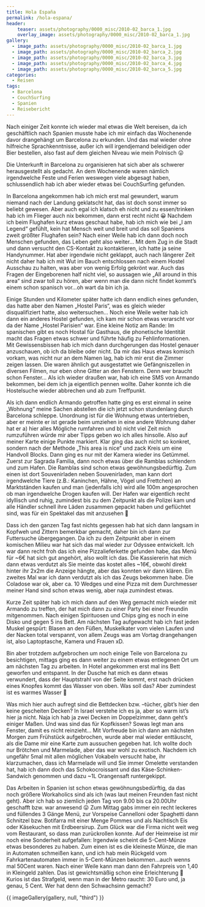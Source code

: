 ```yaml
---
title: Hola España
permalink: /hola-espana/
header:
    teaser: assets/photography/0000_misc/2010-02_barca_1.jpg
    overlay_image: assets/photography/0000_misc/2010-02_barca_1.jpg
gallery:
  - image_path: assets/photography/0000_misc/2010-02_barca_1.jpg
  - image_path: assets/photography/0000_misc/2010-02_barca_2.jpg
  - image_path: assets/photography/0000_misc/2010-02_barca_3.jpg
  - image_path: assets/photography/0000_misc/2010-02_barca_4.jpg
  - image_path: assets/photography/0000_misc/2010-02_barca_5.jpg
categories:
  - Reisen
tags:
  - Barcelona
  - CouchSurfing
  - Spanien
  - Reisebericht
---
```

Nach einiger Zeit konnte ich wieder mal etwas die Welt bereisen, da ich geschäftlich nach Spanien musste habe ich mir 
einfach das Wochenende davor drangehängt um Barcelona zu erkunden. Und das mal wieder ohne hilfreiche Sprachkenntnisse, 
außer ich will irgendjemand beleidigen oder Bier bestellen, also fast auf dem gleichen Niveau wie mein Polnisch 😛

Die Unterkunft in Barcelona zu organisieren hat sich aber als schwerer herausgestellt als gedacht. 
An dem Wochenende waren nämlich irgendwelche Feste und Ferien weswegen viele abgesagt haben, 
schlussendlich hab ich aber wieder etwas bei CouchSurfing gefunden.

In Barcelona angekommen hab ich mich erst mal gewundert, warum niemand nach der Landung geklatscht hat, 
das ist doch sonst immer so beliebt gewesen. Aber auch egal ich klatsch eh nicht und zu essen/trinken hab ich im Flieger auch nix bekommen, 
dann erst recht nicht 😀 Nachdem ich beim Flughafen kurz etwas geschaut habe, hab ich mich wie bei „I am Legend“ gefühlt, 
kein hat Mensch weit und breit und das soll Spaniens zweit größter Flughafen sein? 
Nach einer Weile hab ich dann doch noch Menschen gefunden, das Leben geht also weiter… Mit dem Zug in die Stadt und dann 
versucht den CS-Kontakt zu kontaktieren, ich hatte ja seine Handynummer. Hat aber irgendwie nicht geklappt, 
auch nach längerer Zeit nicht daher hab ich mit Wut im Bauch entschlossen nach einem Hostel Ausschau zu halten, 
was aber von wenig Erfolg gekrönt war. Auch das Fragen der Eingeborenen half nicht viel, 
so aussagen wie „All around in this area“ sind zwar toll zu hören, aber wenn man die dann nicht findet 
kommt’s einem schon spanisch vor&#8230;oh wart da bin ich ja.  
  
Einige Stunden und Kilometer später hatte ich dann endlich eines gefunden, das hatte aber den Namen „Hostel Paris“, 
was es gleich wieder disqualifiziert hatte, also weitersuchen… Noch eine Weile weiter hab ich dann ein anderes Hostel gefunden, 
ich kam mir schon etwas verarscht vor da der Name „Hostel Parisien“ war. Eine kleine Notiz am Rande: 
Im spanischen gibt es noch Hostal für Gasthaus, die phonetische Identität macht das Fragen etwas schwer und führte häufig zu Fehlinformationen. 
Mit Gewissensbissen hab ich mich dann durchgerungen das Hostel genauer anzuschauen, ob ich da bleibe oder nicht. 
Da mir das Haus etwas komisch vorkam, was nicht nur an dem Namen lag, hab ich mir erst die Zimmer zeigen lassen. 
Die waren ähnlich gut ausgestattet wie Gefängniszellen in diversen Filmen, nur eben ohne Gitter an den Fenstern. 
Denn wer braucht schon Fenster&#8230; Als ich wieder draußen war, hab ich eine SMS von Armando bekommen, bei dem ich ja eigentlich pennen wollte. 
Daher konnte ich die Hostelsuche wieder abbrechen und ab zum Treffpunkt.

Als ich dann endlich Armando getroffen hatte ging es erst einmal in seine „Wohnung“ meine Sachen abstellen die ich 
jetzt schon stundenlang durch Barcelona schleppe. Unordnung ist für die Wohnung etwas untertrieben, 
aber er meinte er ist gerade beim umziehen in eine andere Wohnung daher hat er a) hier alles Mögliche rumfahren und 
b) nicht viel Zeit mich rumzuführen würde mir aber Tipps geben wo ich alles hinsolle. Also auf meiner Karte einige Punkte markiert. 
Klar ging das auch nicht so konkret, sondern nach der Methode „This area is nice“ und zack Kreis um eine Handvoll Blocks.
Dann ging es nur mit der Kamera wieder ins Getümmel. Zuerst zur Sagrada Familia, dann noch etwas über die Ramblas schlendern und zum Hafen. 
Die Ramblas sind schon etwas gewöhnungsbedürftig. Zum einen ist dort Souvenirladen neben Souvenirladen, 
man kann dort irgendwelche Tiere (z.B.: Kaninchen, Hähne, Vögel und Frettchen) an Marktständen kaufen und man (jedenfalls ich) 
wird alle 100m angesprochen ob man irgendwelche Drogen kaufen will. Der Hafen war eigentlich recht idyllisch und ruhig, 
zumindest bis zu dem Zeitpunkt als die Polizei kam und alle Händler schnell ihre Läden zusammen gepackt haben und geflüchtet sind, 
was für ein Spektakel das mit anzusehen 🙂

Dass ich den ganzen Tag fast nichts gegessen hab hat sich dann langsam in Kopfweh und Zittern bemerkbar gemacht, 
daher bin ich dann zur Futtersuche übergegangen. Da ich zu dem Zeitpunkt aber in einem komischen Milieu war hat sich das 
mal wieder zur Odyssee entwickelt. Ich war dann recht froh das ich eine Pizzalieferkette gefunden habe, das Menü für ~6€ hat sich gut angehört, 
also wollt ich das. Die Kassiererin hat mich dann etwas verdutzt als Sie meinte das kostet alles ~16€, 
obwohl direkt hinter ihr 2x2m die Anzeige hängte, aber das konnten wir dann klären. Ein zweites Mal war ich dann verdutzt als ich das Zeugs bekommen habe. 
Die Coladose war ok, aber ca. 10 Wedges und eine Pizza mit dem Durchmesser meiner Hand sind schon etwas wenig, aber naja zumindest etwas.

Kurze Zeit später hab ich mich dann auf den Weg gemacht mich wieder mit Armando zu treffen, 
der hat mich dann zu einer Party bei einer Freundin mitgenommen. Nach einigen Spirituosen und Chips ging es noch in eine Disko und gegen 5 ins Bett. 
Am nächsten Tag aufgewacht hab ich fast jeden Muskel gespürt: Blasen an den Füßen, Muskelkater vom vielen Laufen und der Nacken total verspannt, 
von allem Zeugs was am Vortag drangehangen ist, also Laptoptasche, Kamera und Frauen xD.

Bin aber trotzdem aufgebrochen um noch einige Teile von Barcelona zu besichtigen, mittags ging es dann weiter zu einem etwas 
entlegenen Ort um am nächsten Tag zu arbeiten. In Hotel angekommen erst mal ins Bett geworfen und entspannt. 
In der Dusche hat mich es dann etwas verwundert, dass der Hauptstrahl von der Seite kommt, erst nach drücken eines Knopfes kommt das Wasser von oben. 
Was soll das? Aber zumindest ist es warmes Wasser 🙂

Was mich hier auch aufregt sind die Bettdecken bzw. –tücher, gibt’s hier den keine gescheiten Decken? 
In Israel verstehe ich es ja, aber so warm ist’s hier ja nicht. Naja ich hab ja zwei Decken im Doppelzimmer, dann geht’s einiger Maßen. 
Und was sind das für Kopfkissen? Sowas legt man ans Fenster, damit es nicht reinzieht…
Mit Vorfreude bin ich dann am nächsten Morgen zum Frühstück aufgebrochen, wurde aber mal wieder enttäuscht, 
als die Dame mir eine Karte zum aussuchen gegeben hat. Ich wollte doch nur Brötchen und Marmelade, aber das war wohl zu exotisch. 
Nachdem ich ungefähr 5mal mit allen möglichen Vokabeln versucht habe, ihr klarzumachen, dass ich Marmelade will und Sie immer Omelette verstanden hat, 
hab ich dann doch das Schokocroissant und das Käse-Schinken-Sandwich genommen und dazu ~1L Orangensaft runtergekippt.

Das Arbeiten in Spanien ist schon etwas gewöhnungsbedürftig, da das noch größere Workaholics sind als ich (was laut meinen Freunden fast nicht geht). 
Aber ich hab so ziemlich jeden Tag von 9.00 bis ca 20.00Uhr geschafft bzw. war anwesend 😛 Zum Mittag gabs immer ein 
recht leckeres und füllendes 3 Gänge Menü, zur Vorspeise Cannelloni oder Spaghetti dann Schnitzel bzw. Botifarra mit einer Menge Pommes 
und als Nachtisch Eis oder Käsekuchen mit Erdbeersirup. Zum Glück war die Firma nicht weit weg vom Restaurant, so dass man zurückrollen konnte. 
Auf der Heimreise ist mir noch eine Sonderheit aufgefallen: Irgendwie scheint die 5-Cent-Münze etwas besonderes zu haben. 
Zum einen ist es die kleineste Münze, die man in Automaten schmeißen kann, und ich hab mein Rückgeld vom Fahrkartenautomaten 
immer in 5-Cent-Münzen bekommen&#8230;auch wenns mal 50Cent waren. Nach einer Weile kann man dann den Fahrpreis von 1,40 in Kleingeld zahlen.
Das ist gewichtsmäßig schon eine Erleichterung 🙂 Kurios ist das Strafgeld, wenn man in der Metro raucht: 30 Euro und, ja genau, 5 Cent. 
Wer hat denn den Schwachsinn gemacht?

{{ imageGallery(gallery, null, "third") }}

